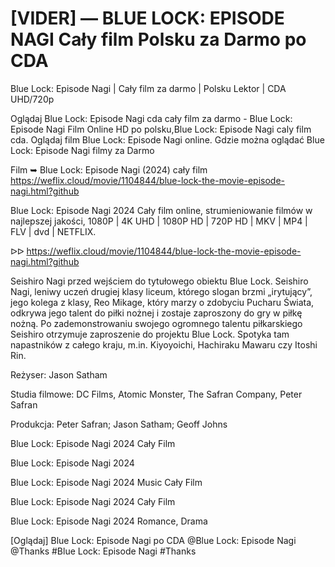 # [VIDER] — BLUE LOCK: EPISODE NAGI Cały film Polsku za Darmo po CDA


Blue Lock: Episode Nagi | Cały film za darmo | Polsku Lektor | CDA UHD/720p

Oglądaj Blue Lock: Episode Nagi cda cały film za darmo - Blue Lock: Episode Nagi Film Online HD po polsku,Blue Lock: Episode Nagi caly film cda. Oglądaj film Blue Lock: Episode Nagi online. Gdzie można oglądać Blue Lock: Episode Nagi filmy za Darmo

Film ➥ Blue Lock: Episode Nagi (2024) cały film https://weflix.cloud/movie/1104844/blue-lock-the-movie-episode-nagi.html?github

Blue Lock: Episode Nagi 2024 Cały film online, strumieniowanie filmów w najlepszej jakości, 1080P | 4K UHD | 1080P HD | 720P HD | MKV | MP4 | FLV | dvd | NETFLIX.

ᐅᐅ https://weflix.cloud/movie/1104844/blue-lock-the-movie-episode-nagi.html?github

Seishiro Nagi przed wejściem do tytułowego obiektu Blue Lock. Seishiro Nagi, leniwy uczeń drugiej klasy liceum, którego slogan brzmi „irytujący”, jego kolega z klasy, Reo Mikage, który marzy o zdobyciu Pucharu Świata, odkrywa jego talent do piłki nożnej i zostaje zaproszony do gry w piłkę nożną. Po zademonstrowaniu swojego ogromnego talentu piłkarskiego Seishiro otrzymuje zaproszenie do projektu Blue Lock. Spotyka tam napastników z całego kraju, m.in. Kiyoyoichi, Hachiraku Mawaru czy Itoshi Rin.

Reżyser: Jason Satham

Studia filmowe: DC Films, Atomic Monster, The Safran Company, Peter Safran

Produkcja: Peter Safran; Jason Satham; Geoff Johns

Blue Lock: Episode Nagi 2024 Cały Film

Blue Lock: Episode Nagi 2024

Blue Lock: Episode Nagi 2024 Music Cały Film

Blue Lock: Episode Nagi 2024 Cały Film

Blue Lock: Episode Nagi 2024 Romance, Drama

[Oglądaj] Blue Lock: Episode Nagi po CDA @Blue Lock: Episode Nagi @Thanks #Blue Lock: Episode Nagi #Thanks


